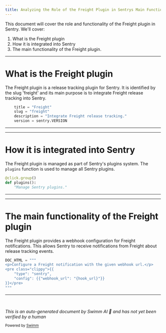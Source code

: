 ```yaml
---
title: Analyzing the Role of the Freight Plugin in Sentrys Main Functionality
---
```

This document will cover the role and functionality of the Freight plugin in Sentry. We'll cover:

1. What is the Freight plugin
2. How it is integrated into Sentry
3. The main functionality of the Freight plugin.

<SwmSnippet path="/src/sentry_plugins/freight/plugin.py" line="33">

---

# What is the Freight plugin

The Freight plugin is a release tracking plugin for Sentry. It is identified by the slug 'freight' and its main purpose is to integrate Freight release tracking into Sentry.

```python
    title = "Freight"
    slug = "freight"
    description = "Integrate Freight release tracking."
    version = sentry.VERSION
```

---

</SwmSnippet>

<SwmSnippet path="/src/sentry/runner/commands/plugins.py" line="4">

---

# How it is integrated into Sentry

The Freight plugin is managed as part of Sentry's plugins system. The `plugins` function is used to manage all Sentry plugins.

```python
@click.group()
def plugins():
    "Manage Sentry plugins."
```

---

</SwmSnippet>

<SwmSnippet path="/src/sentry_plugins/freight/plugin.py" line="9">

---

# The main functionality of the Freight plugin

The Freight plugin provides a webhook configuration for Freight notifications. This allows Sentry to receive notifications from Freight about release tracking events.

```python
DOC_HTML = """
<p>Configure a Freight notification with the given webhook url.</p>
<pre class="clippy">{{
    "type": "sentry",
    "config": {{"webhook_url": "{hook_url}"}}
}}</pre>
"""
```

---

</SwmSnippet>

&nbsp;

*This is an auto-generated document by Swimm AI 🌊 and has not yet been verified by a human*

<SwmMeta version="3.0.0" repo-id="Z2l0aHViJTNBJTNBZGVtby1zZW50cnklM0ElM0Fzd2ltbWlv" repo-name="demo-sentry"><sup>Powered by [Swimm](/)</sup></SwmMeta>
